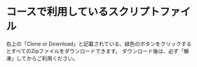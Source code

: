 # コースで利用しているスクリプトファイル

右上の「Clone or Download」と記載されている、緑色のボタンをクリックするとすべてのZipファイルをダウンロードできます。
ダウンロード後は、必ず「解凍」してからご利用ください。
